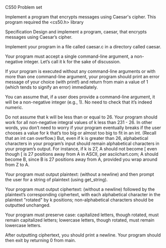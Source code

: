 CS50 Problem set

Implement a program that encrypts messages using Caesar's cipher. This program required the <cs50.h> library

Specification Design and implement a program, caesar, that encrypts messages using Caesar’s cipher.

Implement your program in a file called caesar.c in a directory called caesar.

Your program must accept a single command-line argument, a non-negative integer. Let’s call it k for the sake of discussion.

If your program is executed without any command-line arguments or with more than one command-line argument, your program should print an error message of your choice (with printf) and return from main a value of 1 (which tends to signify an error) immediately.

You can assume that, if a user does provide a command-line argument, it will be a non-negative integer (e.g., 1). No need to check that it’s indeed numeric.

Do not assume that k will be less than or equal to 26. Your program should work for all non-negative integral values of k less than 231 - 26. In other words, you don’t need to worry if your program eventually breaks if the user chooses a value for k that’s too big or almost too big to fit in an int. (Recall that an int can overflow.) But, even if k is greater than 26, alphabetical characters in your program’s input should remain alphabetical characters in your program’s output. For instance, if k is 27, A should not become [ even though [ is 27 positions away from A in ASCII, per asciichart.com; A should become B, since B is 27 positions away from A, provided you wrap around from Z to A.

Your program must output plaintext: (without a newline) and then prompt the user for a string of plaintext (using get_string).

Your program must output ciphertext: (without a newline) followed by the plaintext’s corresponding ciphertext, with each alphabetical character in the plaintext "rotated" by k positions; non-alphabetical characters should be outputted unchanged.

Your program must preserve case: capitalized letters, though rotated, must remain capitalized letters; lowercase letters, though rotated, must remain lowercase letters.

After outputting ciphertext, you should print a newline. Your program should then exit by returning 0 from main.